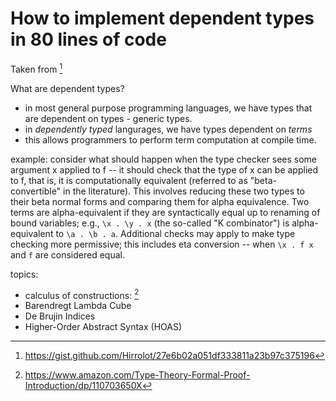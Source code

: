 # How to implement dependent types in 80 lines of code

Taken from [^htidti80lc]

What are dependent types? 
* in most general purpose programming languages, we have types that are dependent on types - generic
types.
* in _dependently typed_ langurages, we have types dependent on _terms_ 
* this allows programmers to perform term computation at compile time.

example:
consider what should happen when the type checker sees some argument x applied to f -- it should check
that the type of x can be applied to f, that is, it is computationally equivalent (referred to as 
"beta-convertible" in the literature). This involves reducing these two types to their beta normal 
forms and comparing them for alpha equivalence.
Two terms are alpha-equivalent if they are syntactically equal up to renaming of bound variables; 
e.g., `\x . \y . x` (the so-called "K combinator") is alpha-equivalent to `\a . \b . a`.
Additional checks may apply to make type checking more permissive; this includes eta conversion -- 
when `\x . f x` and `f` are considered equal.

topics:
* calculus of constructions: [^coc]
* Barendregt Lambda Cube
* De Brujin Indices
* Higher-Order Abstract Syntax (HOAS)

[^htidti80lc]: https://gist.github.com/Hirrolot/27e6b02a051df333811a23b97c375196
[^coc]: https://www.amazon.com/Type-Theory-Formal-Proof-Introduction/dp/110703650X
[^dbji]: https://en.wikipedia.org/wiki/De_Bruijn_index
